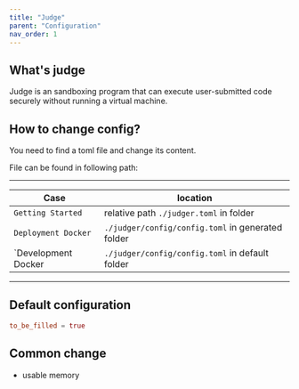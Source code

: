 ```yaml
---
title: "Judge"
parent: "Configuration"
nav_order: 1
---
```


## What's judge

Judge is an sandboxing program that can execute user-submitted code securely
without running a virtual machine.

## How to change config?

You need to find a toml file and change its content.

File can be found in following path:

---

| Case                | location                                          |
| ------------------- | ------------------------------------------------- |
| `Getting Started`   | relative path `./judger.toml` in folder           |
| `Deployment Docker` | `./judger/config/config.toml` in generated folder |
| `Development Docker | `./judger/config/config.toml` in default folder   |

---

## Default configuration

```toml
to_be_filled = true
```

## Common change

- usable memory
